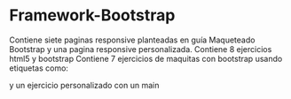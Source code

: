 # Framework-Bootstrap
Contiene siete paginas responsive planteadas en guía Maqueteado Bootstrap y una pagina responsive personalizada.
Contiene 8 ejercicios html5 y bootstrap
Contiene 7 ejercicios de maquitas con bootstrap usando etiquetas como:
<div clase="fila">
<div class="fila col-12">
y un ejercicio personalizado con un main
